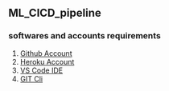 ## ML_CICD_pipeline
### softwares and accounts requirements

1. [Github Account](https://github.com/)
1. [Heroku Account](www.heroku.com)
1. [VS Code IDE](https://code.visualstudio.com/)
1. [GIT Cli](https://git-scm.com/docs/gitcli)
